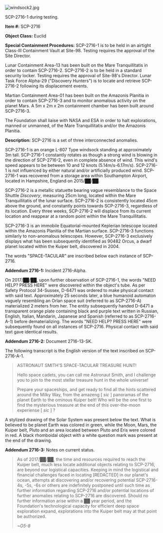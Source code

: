 ![windsock2.jpg](http://scp-wiki.wdfiles.com/local--files/scp-2716/windsock2.jpg)

SCP-2716-1 during testing.

**Item #:** SCP-2716

**Object Class:** Euclid

**Special Containment Procedures:** SCP-2716-1 is to be held in an airtight Class-III Containment Vault at Site-98. Testing requires the approval of the Site Director.

Lunar Containment Area-13 has been built on the Mare Tranquillitatis in order to contain SCP-2716-2. SCP-2716-2 is to be held in a standard security locker. Testing requires the approval of Site-98's Director. Lunar Task Force Alpha-29 ("Discovery Hunters") is to locate and retrieve SCP-2716-2 following its displacement events.

Martian Containment Area-01 has been built on the Amazonis Planitia in order to contain SCP-2716-3 and to monitor anomalous activity on the planet Mars. A 5m x 2m x 2m containment chamber has been built around SCP-2716-3.

The Foundation shall liaise with NASA and ESA in order to halt explorations, manned or unmanned, of the Mare Tranquillitatis and/or the Amazonis Planitia.

**Description:** SCP-2716 is a set of three interconnected anomalies.

SCP-2716-1 is an orange L-807 Type windsock standing at approximately 3m tall. SCP-2716-1 constantly rotates as though a strong wind is blowing in the direction of SCP-2716-2, even in complete absence of wind. This wind's speed appears to be between 10 and 12 knots (5.14m/s-6.17m/s). SCP-2716-1 is not influenced by either natural and/or artificially produced wind. SCP-2716-1 was recovered from a storage area within Southampton Airport, located in Hampshire, England on 2015/██/██.

SCP-2716-2 is a metallic statuette bearing vague resemblance to the Space Shuttle _Discovery_, measuring 25cm long, located within the Mare Tranquillitatis of the lunar surface. SCP-2716-2 is consistently located 45cm above the ground, and constantly points towards SCP-2716-3, regardless of its location. Every three weeks, SCP-2716-2 will displace from its current location and reappear at a random point within the Mare Tranquillitatis.

SCP-2716-3 is an immobile Equatorial-mounted Keplerian telescope located within the Amazonis Planitia of the Martian surface. SCP-2716-3 functions similarly to non-anomalous telescopes. However, SCP-2716-3 exclusively displays what has been subsequently identified as 90482 Orcus, a dwarf planet located within the Kuiper belt, discovered in 2004.

The words "SPACE-TACULAR" are inscribed below each instance of SCP-2716.

**Addendum 2716-1:** Incident 2716-Alpha.

On 2017/██/██, upon further observation of SCP-2716-1, the words "NEED HELP? PRESS HERE" were discovered within the object's tube. As per Safety Protocol 34-Sussex, D-6471 was ordered to make physical contact with said text. Approximately 25 seconds later, a blue humanoid automaton vaguely resembling an Orlan space suit (referred to as SCP-2716-A) materialized 2 meters from her. The entity subsequently handed D-6471 a transparent orange plate containing black and purple text written in Russian, English, Italian, Mandarin, Japanese and Spanish (referred to as SCP-2716-A-1) before dematerializing. The words "NEED HELP? PRESS HERE" were subsequently found on all instances of SCP-2716. Physical contact with said text gave identical results.

**Addendum 2716-2:** Document 2716-13-SK.

The following transcript is the English version of the text inscribed on SCP-2716-A-1.

> ASTRONAUT SMITH'S SPACE-TACULAR TREASURE HUNT!
> 
> Hello space cadets, you can call me Astronaut Smith, and I challenge you to join to the most stellar treasure hunt in the whole universe!
> 
> Prepare your spaceships, and get ready to find all the hints scattered around the Milky Way, from the amazeng \[ _sic_ \] panoramas of the planet Earth to the ominous Kuiper belt! Who will be the one first to find the mysterious treasure at the end of this over-the-moon experiense \[ _sic_ \] ?

A stylized drawing of the Solar System was present below the text. What is believed to be planet Earth was colored in green, while the Moon, Mars, the Kuiper belt, Pluto and an area located between Pluto and Eris were colored in red. A black rhomboidal object with a white question mark was present at the end of the drawing.

**Addendum 2716-3:** Notes on current status.

> As of 2017/██/██, the time and resources required to reach the Kuiper belt, much less locate additional objects relating to SCP-2716, are beyond our logistical capacities. Keeping in mind the logistical and financial challenges faced in locating \[REDACTED\] in our planet's ocean, attempts at discovering and/or recovering potential SCP-2716-4s, -5s, -6s or others are indefinitely postponed until such time as further information regarding SCP-2716 and/or potential locations of further anomalies relating to SCP-2716 are discovered. Should no further information arise within a ██ year period, and the Foundation's technological capacity for efficient deep space exploration expand, explorations into the Kuiper belt may at that point be authorized.
> 
> _~O5-8_